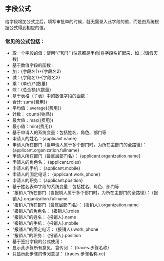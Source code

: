 ## 字段公式

给字段增加公式之后，填写审批单的时候，就无需录入此字段的值，而是由系统根据公式得到相应的值。

### 常见的公式包括：
- 取一个字段的值：使用“{”和“}” (注意都是半角)将字段名扩起来，如：{请假天数}
- 基于数值字段的函数：
 - 加：{字段名1}+{字段名2}
 - 减：{字段名1}-{字段名2}
 - 乘：{单价}*{数量}
 - 除：{总金额}/{数量}
- 基于表格（子表）中的数值字段的函数：
 - 合计:   sum({费用})
 - 平均值：average({费用})
 - 计数：  count({物品})
 - 最大值：max({费用})
 - 最小值：min({费用})
- 基于申请人的系统变量：包括姓名、角色、部门等
 - 申请人的姓名：{applicant.name}
 - 申请人所在部门（当申请人属于多个部门时，为所在主部门的全路径）： {applicant.organization.fullname}
 - 申请人所在部门（最底层部门名）： {applicant.organization.name}
 - 申请人的角色名： {applicant.roles}
 - 申请人的手机： {applicant.mobile}
 - 申请人的固定电话： {applicant.work_phone}
 - 申请人的职务： {applicant.position}
- 基于姓名表单字段的系统变量：包括姓名、角色、部门等
 - “报销人”所在部门（当报销人属于多个部门时，为所在主部门的全路径）： {报销人}.organization.fullname
 - “报销人”所在部门（最底层部门名）： {报销人}.organization.name
 - “报销人”的角色名： {报销人}.roles
 - “报销人”的姓名： {报销人}.name
 - “报销人”的手机： {报销人}.mobile
 - “报销人”的固定电话： {报销人}.work_phone
 - “报销人”的职务： {报销人}.position
- 基于签批字段的公式使用：
 - 显示此步骤所有意见，含传阅 ： {traces.步骤名称}
 - 只显示此步骤的传阅意见： {traces.步骤名称.cc}
